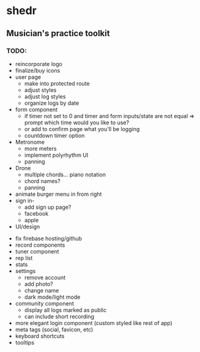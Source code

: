 # shedr
## Musician's practice toolkit

### TODO:

<!-- * redux/context  -->
* reincorporate logo
* finalize/buy icons
* user page
  <!-- * if no logs show "you have no logs make some" -->
  * make into protected route
  * adjust styles
  * adjust log styles
  * organize logs by date
  <!-- * update log -->
  <!-- * add photo -->
* form component
  * if timer not set to 0 and timer and form inputs/state are not equal => prompt which time would you like to use?
  * or add to confirm page what you'll be logging
  * countdown timer option
  <!-- * set start time on timer start -->
  <!-- * fix date for db -->
  <!-- * stop and pause timer then set time before submit -->
  <!-- * redirect to login or practice log on submit -->
  <!-- * modal windows on timer
    * new session
    * are you sure you want to stop?
    * are you sure you want to submit? show contents of log -->
* Metronome
  <!-- * volume -->
  * more meters
  * implement polyrhythm UI
  <!-- * tap tempo -->
  * panning
* Drone
  * multiple chords... piano notation 
  * chord names?
  * panning 
  <!-- * slider- when you click it doesn't adjust tempo.. only sliding works -->
* animate burger menu in from right
* sign in- 
  * add sign up page?
  * facebook
  * apple
  <!-- * try popup to login because losing state with redirect -->
* UI/design
<!-- * remove netlify -->
* fix firebase hosting/github 
* record components
* tuner component
* rep list
* stats
* settings
  * remove account
  * add photo?
  * change name
  * dark mode/light mode
* community component
  * display all logs marked as public
  * can include short recording
* more elegant login component (custom styled like rest of app)
* meta tags (social, favicon, etc)
* keyboard shortcuts
* tooltips